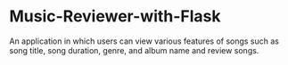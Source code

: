 # Music-Reviewer-with-Flask
An application in which users can view various features of songs such as song title, song duration, genre, and album name and review songs.
